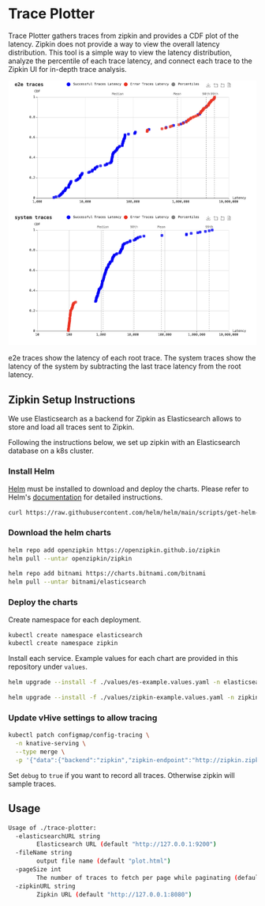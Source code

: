 # Trace Plotter
Trace Plotter gathers traces from zipkin and provides a CDF plot of the latency.
Zipkin does not provide a way to view the overall latency distribution.
This tool is a simple way to view the latency distribution, analyze the percentile of each trace latency, and connect each trace to the Zipkin UI for in-depth trace analysis.

![graph](./images/img.png)

e2e traces show the latency of each root trace.
The system traces show the latency of the system by subtracting the last trace latency from the root latency.
## Zipkin Setup Instructions
We use Elasticsearch as a backend for Zipkin as Elasticsearch allows to store and load all traces sent to Zipkin.

Following the instructions below, we set up zipkin with an Elasticsearch database on a k8s cluster.

### Install Helm

[Helm](https://helm.sh) must be installed to download and deploy the charts.
Please refer to Helm's [documentation](https://helm.sh/docs/) for detailed instructions.

```bash
curl https://raw.githubusercontent.com/helm/helm/main/scripts/get-helm-3 | bash
```

### Download the helm charts
```bash
helm repo add openzipkin https://openzipkin.github.io/zipkin
helm pull --untar openzipkin/zipkin
```

```bash
helm repo add bitnami https://charts.bitnami.com/bitnami
helm pull --untar bitnami/elasticsearch
```

### Deploy the charts
Create namespace for each deployment.
```bash
kubectl create namespace elasticsearch
kubectl create namespace zipkin
```

Install each service. Example values for each chart are provided in this repository under `values`.

```bash
helm upgrade --install -f ./values/es-example.values.yaml -n elasticsearch elasticsearch ./elasticsearch
```

```bash
helm upgrade --install -f ./values/zipkin-example.values.yaml -n zipkin zipkin ./zipkin
```

### Update vHive settings to allow tracing

```bash
kubectl patch configmap/config-tracing \
  -n knative-serving \
  --type merge \
  -p '{"data":{"backend":"zipkin","zipkin-endpoint":"http://zipkin.zipkin.svc.cluster.local:9411/api/v2/spans","debug":"true"}}'
```
Set `debug` to `true` if you want to record all traces. Otherwise zipkin will sample traces.

## Usage
```bash
Usage of ./trace-plotter:
  -elasticsearchURL string
        Elasticsearch URL (default "http://127.0.0.1:9200")
  -fileName string
        output file name (default "plot.html")
  -pageSize int
        The number of traces to fetch per page while paginating (default 100)
  -zipkinURL string
        Zipkin URL (default "http://127.0.0.1:8080")
```

